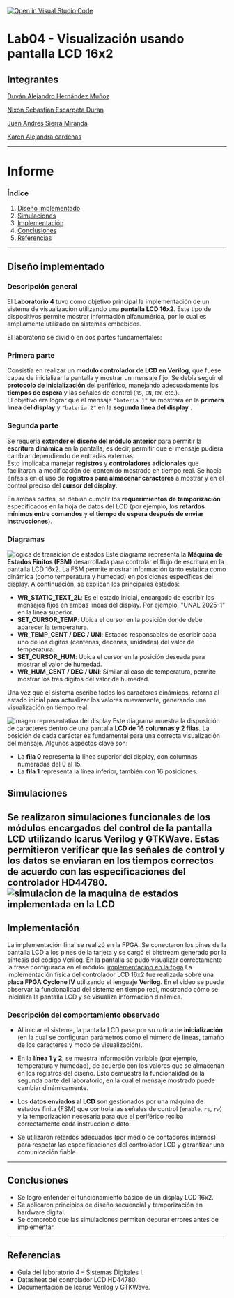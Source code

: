[![Open in Visual Studio Code](https://classroom.github.com/assets/open-in-vscode-2e0aaae1b6195c2367325f4f02e2d04e9abb55f0b24a779b69b11b9e10269abc.svg)](https://classroom.github.com/online_ide?assignment_repo_id=19922217&assignment_repo_type=AssignmentRepo)

# Lab04 - Visualización usando pantalla LCD 16x2

## Integrantes

[Duván Alejandro Hernández Muñoz](https://github.com/rustam1012)

[Nixon Sebastian Escarpeta Duran](https://github.com/NixonSebastian13)

[Juan Andres Sierra Miranda](https://github.com/jusierram)

[Karen Alejandra cardenas](https://github.com/alejandraUN1208)

---

# Informe

### Índice

1. [Diseño implementado](#diseño-implementado)  
2. [Simulaciones](#simulaciones)  
3. [Implementación](#implementación)  
4. [Conclusiones](#conclusiones)  
5. [Referencias](#referencias)  

---

## Diseño implementado

### Descripción general

El **Laboratorio 4** tuvo como objetivo principal la implementación de un sistema de visualización utilizando una **pantalla LCD 16x2**. Este tipo de dispositivos permite mostrar información alfanumérica, por lo cual es ampliamente utilizado en sistemas embebidos.

El laboratorio se dividió en dos partes fundamentales:

### Primera parte

Consistía en realizar un **módulo controlador de LCD en Verilog**, que fuese capaz de inicializar la pantalla y mostrar un mensaje fijo. Se debía seguir el **protocolo de inicialización** del periférico, manejando adecuadamente los **tiempos de espera** y las señales de control (`RS`, `EN`, `RW`, etc.).  
El objetivo era lograr que el mensaje `"bateria 1"` se mostrara en la **primera línea del display** y `"bateria 2"`  en la **segunda línea del display** .

### Segunda parte

Se requería **extender el diseño del módulo anterior** para permitir la **escritura dinámica** en la pantalla, es decir, permitir que el mensaje pudiera cambiar dependiendo de entradas externas.  
Esto implicaba manejar **registros** y **controladores adicionales** que facilitaran la modificación del contenido mostrado en tiempo real. Se hacía énfasis en el uso de **registros para almacenar caracteres** a mostrar y en el control preciso del **cursor del display**.

En ambas partes, se debían cumplir los **requerimientos de temporización** especificados en la hoja de datos del LCD (por ejemplo, los **retardos mínimos entre comandos** y el **tiempo de espera después de enviar instrucciones**).


### Diagramas
![logica de transicion de estados](logica.jpg)
Este diagrama representa la **Máquina de Estados Finitos (FSM)** desarrollada para controlar el flujo de escritura en la pantalla LCD 16x2. La FSM permite mostrar información tanto estática como dinámica (como temperatura y humedad) en posiciones específicas del display. A continuación, se explican los principales estados:

- **WR_STATIC_TEXT_2L**: Es el estado inicial, encargado de escribir los mensajes fijos en ambas líneas del display. Por ejemplo, "UNAL 2025-1" en la línea superior.
- **SET_CURSOR_TEMP**: Ubica el cursor en la posición donde debe aparecer la temperatura.
- **WR_TEMP_CENT / DEC / UNI**: Estados responsables de escribir cada uno de los dígitos (centenas, decenas, unidades) del valor de temperatura.
- **SET_CURSOR_HUM**: Ubica el cursor en la posición deseada para mostrar el valor de humedad.
- **WR_HUM_CENT / DEC / UNI**: Similar al caso de temperatura, permite mostrar los tres dígitos del valor de humedad.

Una vez que el sistema escribe todos los caracteres dinámicos, retorna al estado inicial para actualizar los valores nuevamente, generando una visualización en tiempo real.



![imagen representativa del display](16x2.png)
Este diagrama muestra la disposición de caracteres dentro de una pantalla **LCD de 16 columnas y 2 filas**. La posición de cada carácter es fundamental para una correcta visualización del mensaje. Algunos aspectos clave son:

- La **fila 0** representa la línea superior del display, con columnas numeradas del 0 al 15.
- La **fila 1** representa la línea inferior, también con 16 posiciones.


## Simulaciones

Se realizaron simulaciones funcionales de los módulos encargados del control de la pantalla LCD utilizando Icarus Verilog y GTKWave. Estas permitieron verificar que las señales de control y los datos se enviaran en los tiempos correctos de acuerdo con las especificaciones del controlador HD44780.
![simulacion de la maquina de estados implementada en la LCD](simula.jpg)
---

## Implementación

La implementación final se realizó en la FPGA. Se conectaron los pines de la pantalla LCD a los pines de la tarjeta y se cargó el bitstream generado por la síntesis del código Verilog. En la pantalla se pudo visualizar correctamente la frase configurada en el módulo.
[implementacion en la fpga](imple.mp4)
La implementación física del controlador LCD 16x2 fue realizada sobre una **placa FPGA Cyclone IV** utilizando el lenguaje **Verilog**. En el video se puede observar la funcionalidad del sistema en tiempo real, mostrando cómo se inicializa la pantalla LCD y se visualiza información dinámica.

### Descripción del comportamiento observado

- Al iniciar el sistema, la pantalla LCD pasa por su rutina de **inicialización** (en la cual se configuran parámetros como el número de líneas, tamaño de los caracteres y modo de visualización).

- En la **línea 1 y 2**, se muestra información variable (por ejemplo, temperatura y humedad), de acuerdo con los valores que se almacenan en los registros del diseño. Esto demuestra la funcionalidad de la segunda parte del laboratorio, en la cual el mensaje mostrado puede cambiar dinámicamente.

- Los **datos enviados al LCD** son gestionados por una máquina de estados finita (FSM) que controla las señales de control (`enable`, `rs`, `rw`) y la temporización necesaria para que el periférico reciba correctamente cada instrucción o dato.

- Se utilizaron retardos adecuados (por medio de contadores internos) para respetar las especificaciones del controlador LCD y garantizar una comunicación fiable.


---

## Conclusiones

- Se logró entender el funcionamiento básico de un display LCD 16x2.
- Se aplicaron principios de diseño secuencial y temporización en hardware digital.
- Se comprobó que las simulaciones permiten depurar errores antes de implementar.

---

## Referencias

- Guía del laboratorio 4 – Sistemas Digitales I.  
- Datasheet del controlador LCD HD44780.  
- Documentación de Icarus Verilog y GTKWave.  

